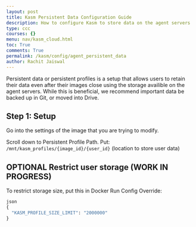 ```yaml
---
layout: post
title: Kasm Persistent Data Configuration Guide
description: How to configure Kasm to store data on the agent servers
type: ccc
courses: {}
menu: nav/kasm_cloud.html
toc: True
comments: True
permalink: /kasm/config/agent_persistent_data
author: Rachit Jaiswal
---
```


<p>Persistent data or persistent profiles is a setup that allows users to retain their data even after their images close using the storage availible on the agent servers. While this is beneficial, we recommend important data be backed up in Git, or moved into Drive.</p>

<h2>Step 1: Setup</h2>

<p>Go into the settings of the image that you are trying to modify.</p>

<p>Scroll down to Persistent Profile Path. Put: <code>/mnt/kasm_profiles/{image_id}/{user_id}</code> (location to store user data)</p>

<h2>OPTIONAL Restrict user storage (WORK IN PROGRESS)</h2>

<p>To restrict storage size, put this in Docker Run Config Override:</p>


```python
json
{
  "KASM_PROFILE_SIZE_LIMIT": "2000000"
}
```
```
